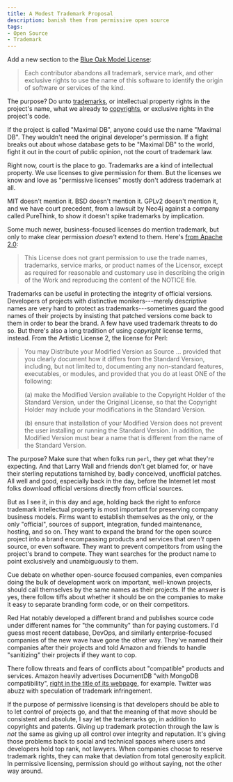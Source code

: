 ```yaml
---
title: A Modest Trademark Proposal
description: banish them from permissive open source
tags:
- Open Source
- Trademark
---
```


Add a new section to the [Blue Oak Model License](https://blueakcouncil.org/license/1.0.0):

> Each contributor abandons all trademark, service mark, and other exclusive rights to use the name of this software to identify the origin of software or services of the kind.

The purpose?  Do unto [trademarks](https://fieldguide.kemitchell.com/#trademark), or intellectual property rights in the project's name, what we already to [copyrights](https://fieldguide.kemitchell.com/#copyright), or exclusive rights in the project's code.

If the project is called "Maximal DB", anyone could use the name "Maximal DB".  They wouldn't need the original developer's permission.  If a fight breaks out about whose database gets to be "Maximal DB" to the world, fight it out in the court of public opinion, not the court of trademark law.

<!--
The Blue Oak license is a model permissive license.  [blueoakcouncil.org](https://blueoakcouncil.org) sums it up:

> The council's model license uses all the techniques a license can use to make software free and simple for everyone to use and build on, in everyday language that everyone can understand.
-->

Right now, court is the place to go.  Trademarks are a kind of intellectual property.  We use licenses to give permission for them.  But the licenses we know and love as "permissive licenses" mostly don't address trademark at all.

MIT doesn't mention it.  BSD doesn't mention it.  GPLv2 doesn't mention it, and we have court precedent, from a lawsuit by Neo4j against a company called PureThink, to show it doesn't spike trademarks by implication.

Some much newer, business-focused licenses do mention trademark, but only to make clear permission _doesn't_ extend to them.  Here's [from Apache 2.0](https://www.apache.org/licenses/LICENSE-2.0#trademarks):

> This License does not grant permission to use the trade names, trademarks, service marks, or product names of the Licensor, except as required for reasonable and customary use in describing the origin of the Work and reproducing the content of the NOTICE file.

Trademarks can be useful in protecting the integrity of official versions.  Developers of projects with distinctive monikers---merely descriptive names are very hard to protect as trademarks---sometimes guard the good names of their projects by insisting that patched versions come back to them in order to bear the brand.  A few have used trademark threats to do so.  But there's also a long tradition of using _copyright_ license terms, instead.  From the Artistic License 2, the license for Perl:

>  You may Distribute your Modified Version as Source ... provided that you clearly document how it differs from the Standard Version, including, but not limited to, documenting any non-standard features, executables, or modules, and provided that you do at least ONE of the following:
>
> (a) make the Modified Version available to the Copyright Holder of the Standard Version, under the Original License, so that the Copyright Holder may include your modifications in the Standard Version.
>
> (b) ensure that installation of your Modified Version does not prevent the user installing or running the Standard Version. In addition, the Modified Version must bear a name that is different from the name of the Standard Version.

The purpose?  Make sure that when folks run `perl`, they get what they're expecting.  And that Larry Wall and friends don't get blamed for, or have their sterling reputations tarnished by, badly conceived, unofficial patches.  All well and good, especially back in the day, before the Internet let most folks download official versions directly from official sources.

But as I see it, in this day and age, holding back the right to enforce trademark intellectual property is most important for preserving company business models.  Firms want to establish themselves as the only, or the only "official", sources of support, integration, funded maintenance, hosting, and so on.  They want to expand the brand for the open source project into a brand encompassing products and services that _aren't_ open source, or even software.  They want to prevent competitors from using the project's brand to compete.  They want searches for the product name to point exclusively and unambiguously to them.

Cue debate on whether open-source focused companies, even companies doing the bulk of development work on important, well-known projects, should call themselves by the same names as their projects.  If the answer is yes, there follow tiffs about whether it should be on the companies to make it easy to separate branding form code, or on their competitors.

Red Hat notably developed a different brand and publishes source code under different names for "the community" than for paying customers.  I'd guess most recent database, DevOps, and similarly enterprise-focused companies of the new wave have gone the other way.  They've named their companies after their projects and told Amazon and friends to handle "sanitizing" their projects if they want to cop.

There follow threats and fears of conflicts about "compatible" products and services.  Amazon heavily advertises DocumentDB "with MongoDB compatibility", [right in the title of its webpage](https://aws.amazon.com/documentdb/), for example.  Twitter was abuzz with speculation of trademark infringement.

If the purpose of permissive licensing is that developers should be able to to let control of projects go, and that the meaning of that move should be consistent and absolute, I say let the trademarks go, in addition to copyrights and patents.  Giving up trademark protection through the law is _not_ the same as giving up all control over integrity and reputation.  It's giving those problems back to social and technical spaces where users and developers hold top rank, not lawyers.  When companies choose to reserve trademark rights, they can make that deviation from total generosity explicit.  In permissive licensing, permission should go without saying, not the other way around.
